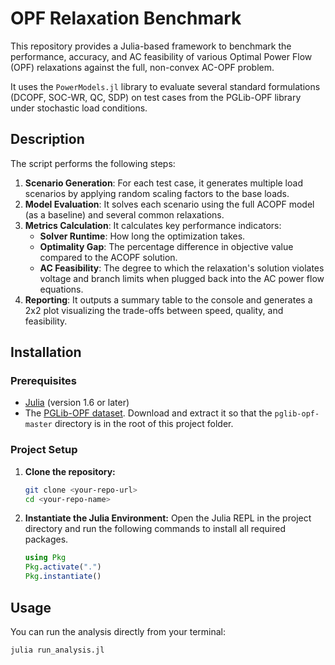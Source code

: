 # OPF Relaxation Benchmark

This repository provides a Julia-based framework to benchmark the performance, accuracy, and AC feasibility of various Optimal Power Flow (OPF) relaxations against the full, non-convex AC-OPF problem.

It uses the `PowerModels.jl` library to evaluate several standard formulations (DCOPF, SOC-WR, QC, SDP) on test cases from the PGLib-OPF library under stochastic load conditions.

## Description

The script performs the following steps:
1.  **Scenario Generation**: For each test case, it generates multiple load scenarios by applying random scaling factors to the base loads.
2.  **Model Evaluation**: It solves each scenario using the full ACOPF model (as a baseline) and several common relaxations.
3.  **Metrics Calculation**: It calculates key performance indicators:
    * **Solver Runtime**: How long the optimization takes.
    * **Optimality Gap**: The percentage difference in objective value compared to the ACOPF solution.
    * **AC Feasibility**: The degree to which the relaxation's solution violates voltage and branch limits when plugged back into the AC power flow equations.
4.  **Reporting**: It outputs a summary table to the console and generates a 2x2 plot visualizing the trade-offs between speed, quality, and feasibility.

## Installation

### Prerequisites
- [Julia](https://julialang.org/downloads/) (version 1.6 or later)
- The [PGLib-OPF dataset](https://github.com/power-grid-lib/pglib-opf). Download and extract it so that the `pglib-opf-master` directory is in the root of this project folder.

### Project Setup
1.  **Clone the repository:**
    ```bash
    git clone <your-repo-url>
    cd <your-repo-name>
    ```
2.  **Instantiate the Julia Environment:**
    Open the Julia REPL in the project directory and run the following commands to install all required packages.
    ```julia
    using Pkg
    Pkg.activate(".")
    Pkg.instantiate()
    ```

## Usage

You can run the analysis directly from your terminal:
```bash
julia run_analysis.jl